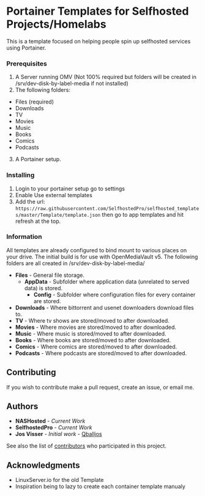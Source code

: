 
# Portainer Templates for Selfhosted Projects/Homelabs

This is a template focused on helping people spin up selfhosted services using Portainer.

### Prerequisites

1. A Server running OMV (Not 100% required but folders will be created in /srv/dev-disk-by-label-media if not installed)
2. The following folders:
  * Files (required)
  * Downloads
  * TV
  * Movies
  * Music
  * Books
  * Comics
  * Podcasts
3. A Portainer setup.

### Installing

1. Login to your portainer setup go to settings 
2. Enable Use external templates
3. Add the url: `https://raw.githubusercontent.com/SelfhostedPro/selfhosted_templates/master/Template/template.json` then go to app templates and hit refresh at the top.

### Information
All templates are already configured to bind mount to various places on your drive. The initial build is for use with OpenMediaVault v5. The following folders are all created in /srv/dev-disk-by-label-media/

* **Files** - General file storage.
  * **AppData** - Subfolder where application data (unrelated to served data) is stored.
    * **Config** - Subfolder where configuration files for every container are stored.
* **Downloads** - Where bittorrent and usenet downloaders download files to.
* **TV** - Where tv shows are stored/moved to after downloaded.
* **Movies** - Where movies are stored/moved to after downloaded.
* **Music** - Where music is stored/moved to after downloaded.
* **Books** - Where books are stored/moved to after downloaded.
* **Comics** - Where comics are stored/moved to after downloaded.
* **Podcasts** - Where podcasts are stored/moved to after downloaded.

## Contributing

If you wish to contribute make a pull request, create an issue, or email me.

## Authors
* **NASHosted** - *Current Work*
* **SelfhostedPro** - *Current Work*
* **Jos Visser** - *Initial work* - [Qballjos](https://github.com/Qballjos)

See also the list of [contributors](https://github.com/SelfhostedPro/selfhosted_templates/contributors) who participated in this project.

## Acknowledgments

* LinuxServer.io for the old Template
* Inspiration being to lazy to create each container template manualy
